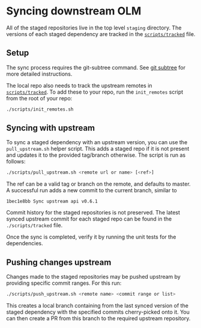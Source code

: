 # Syncing downstream OLM

All of the staged repositories live in the top level `staging` directory. The versions of each staged dependency are tracked in the [`scripts/tracked`](./tracked) file.

## Setup

The sync process requires the git-subtree command. See [git subtree](https://github.com/git/git/blob/master/contrib/subtree/INSTALL) for more detailed instructions.

The local repo also needs to track the upstream remotes in [`scripts/tracked`](./tracked). To add these to your repo, run the `init_remotes` script from the root of your repo:

```bash
./scripts/init_remotes.sh
```

## Syncing with upstream

To sync a staged dependency with an upstream version, you can use the `pull_upstream.sh` helper script. This adds a staged repo if it is not present and updates it to the provided tag/branch otherwise. The script is run as follows:

```bash
./scripts/pull_upstream.sh <remote url or name> [<ref>]
```

The ref can be a valid tag or branch on the remote, and defaults to master. A successful run adds a new commit to the current branch, similar to

```text
1bec1e8bb Sync upstream api v0.6.1
```

Commit history for the staged repositories is not preserved. The latest synced upstream commit for each staged repo can be found in the `./scripts/tracked` file.

Once the sync is completed, verify it by running the unit tests for the dependencies.

## Pushing changes upstream

Changes made to the staged repositories may be pushed upstream by providing specific commit ranges. For this run:

```bash
./scripts/push_upstream.sh <remote name> <commit range or list>
```

This creates a local branch containing from the last synced version of the staged dependency with the specified commits cherry-picked onto it. You can then create a PR from this branch to the required upstream repository.

